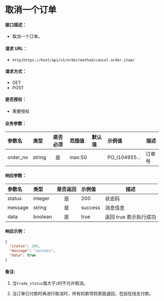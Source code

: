 # 取消一个订单

#### 接口描述：
- 取消一个订单。

#### 请求 URL：
- `http|https://host/api/v1/order/method/cancel.order.item/`

#### 请求方式：
- GET
- POST

#### 是否授权：
- 需要授权

#### 业务参数：
|参数名|类型|是否必须|范围值|默认值|示例值|描述|
|:----|:---|:---:|:-----|:-----|:-----|-----|
|order_no |string |是 |max:50 | |PO_I104955... |订单号 |

#### 响应参数：
|参数名|类型|是否返回|示例值|描述|
|:-----|:-----|:---:|:-----|-----|
|status |integer |是 |200 |状态码 |
|message |string |是 |success |消息信息 |
|data |boolean |是 |true |返回 true 表示执行成功 |

#### 响应示例：
```json
{
  "status": 200,
  "message": "success",
  "data": true
}
```

#### 备注:
1. 当`trade_status`值大于`1`时不允许取消。

2. 当订单已付款时再进行取消时，所有的款项将原路退回，包括在线支付款。